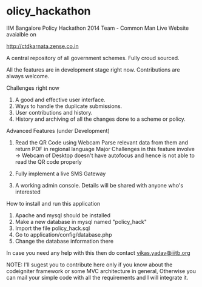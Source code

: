 olicy_hackathon
================

IIM Bangalore Policy Hackathon 2014 
Team - Common Man
Live Website avaialble on 

http://ctdkarnata.zense.co.in

A central repository of all government schemes. Fully croud sourced.

All the features are in development stage right now. Contributions are always welcome.

Challenges right now 
1. A good and effective user interface. 
2. Ways to handle the duplicate submissions.
3. User contributions and history.
4. History and archiving of all the changes done to a scheme or policy.


Advanced Features (under Development)
1. Read the QR Code using Webcam 
    Parse relevant data from them and return PDF in regional language 
    Major Challenges in this feature involve -> Webcam of Desktop doesn't have autofocus and hence is not able to read the
    QR code properly 
    
2. Fully implement a live SMS Gateway
3. A working admin console. 
    Details will be shared with anyone who's interested


How to install and run this application 
1. Apache and mysql should be installed 
2. Make a new database in mysql named "policy_hack"
3. Import the file policy_hack.sql
4. Go to application/config/database.php
5. Change the database information there 

In case you need any help with this then do contact 
vikas.yadav@iiitb.org

NOTE: I'll sugest you to contribute here only if you know about the codeigniter framework or some MVC architecture in general, Otherwise you can mail your simple code with all the requirements and I will integrate it. 
